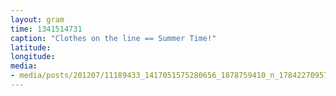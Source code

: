 ```yaml
---
layout: gram
time: 1341514731
caption: "Clothes on the line == Summer Time!"
latitude: 
longitude: 
media:
- media/posts/201207/11189433_1417051575280656_1878759410_n_17842270957000351.jpg
---
```

